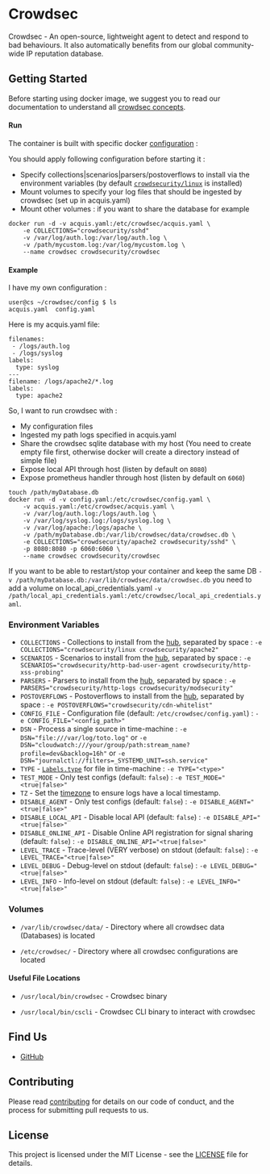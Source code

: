 # Crowdsec

Crowdsec - An open-source, lightweight agent to detect and respond to bad behaviours. It also automatically benefits from our global community-wide IP reputation database.

## Getting Started

Before starting using docker image, we suggest you to read our documentation to understand all [crowdsec concepts](https://docs.crowdsec.net/).

#### Run

The container is built with specific docker [configuration](https://github.com/crowdsecurity/crowdsec/blob/master/docker/config.yaml) :

You should apply following configuration before starting it :

* Specify collections|scenarios|parsers/postoverflows to install via the environment variables (by default [`crowdsecurity/linux`](https://hub.crowdsec.net/author/crowdsecurity/collections/linux) is installed)
* Mount volumes to specify your log files that should be ingested by crowdsec (set up in acquis.yaml)
* Mount other volumes : if you want to share the database for example

```shell
docker run -d -v acquis.yaml:/etc/crowdsec/acquis.yaml \
    -e COLLECTIONS="crowdsecurity/sshd"
    -v /var/log/auth.log:/var/log/auth.log \
    -v /path/mycustom.log:/var/log/mycustom.log \
    --name crowdsec crowdsecurity/crowdsec
```

#### Example

I have my own configuration :
```shell
user@cs ~/crowdsec/config $ ls
acquis.yaml  config.yaml
```

Here is my acquis.yaml file:
```shell
filenames:
 - /logs/auth.log
 - /logs/syslog
labels:
  type: syslog
---
filename: /logs/apache2/*.log
labels:
  type: apache2
```

So, I want to run crowdsec with :

* My configuration files
* Ingested my path logs specified in acquis.yaml
* Share the crowdsec sqlite database with my host (You need to create empty file first, otherwise docker will create a directory instead of simple file)
* Expose local API through host (listen by default on `8080`)
* Expose prometheus handler through host (listen by default on `6060`)

```shell
touch /path/myDatabase.db
docker run -d -v config.yaml:/etc/crowdsec/config.yaml \
    -v acquis.yaml:/etc/crowdsec/acquis.yaml \
    -v /var/log/auth.log:/logs/auth.log \
    -v /var/log/syslog.log:/logs/syslog.log \
    -v /var/log/apache:/logs/apache \
    -v /path/myDatabase.db:/var/lib/crowdsec/data/crowdsec.db \
    -e COLLECTIONS="crowdsecurity/apache2 crowdsecurity/sshd" \
    -p 8080:8080 -p 6060:6060 \
    --name crowdsec crowdsecurity/crowdsec
```

If you want to be able to restart/stop your container and keep the same DB `-v /path/myDatabase.db:/var/lib/crowdsec/data/crowdsec.db` you need to add a volume on local_api_credentials.yaml `-v /path/local_api_credentials.yaml:/etc/crowdsec/local_api_credentials.yaml`.

### Environment Variables

* `COLLECTIONS`             - Collections to install from the [hub](https://hub.crowdsec.net/browse/#collections), separated by space : `-e COLLECTIONS="crowdsecurity/linux crowdsecurity/apache2"`
* `SCENARIOS`               - Scenarios to install from the [hub](https://hub.crowdsec.net/browse/#configurations), separated by space : `-e SCENARIOS="crowdsecurity/http-bad-user-agent crowdsecurity/http-xss-probing"`
* `PARSERS`                 - Parsers to install from the [hub](https://hub.crowdsec.net/browse/#configurations), separated by space : `-e PARSERS="crowdsecurity/http-logs crowdsecurity/modsecurity"`
* `POSTOVERFLOWS`           - Postoverflows to install from the [hub](https://hub.crowdsec.net/browse/#configurations), separated by space : `-e POSTOVERFLOWS="crowdsecurity/cdn-whitelist"`
* `CONFIG_FILE`             - Configuration file (default: `/etc/crowdsec/config.yaml`) : `-e CONFIG_FILE="<config_path>"`
* `DSN`                     - Process a single source in time-machine : `-e DSN="file:///var/log/toto.log"` or `-e DSN="cloudwatch:///your/group/path:stream_name?profile=dev&backlog=16h"` or `-e DSN="journalctl://filters=_SYSTEMD_UNIT=ssh.service"`
* `TYPE`                    - [`Labels.type`](https://docs.crowdsec.net/Crowdsec/v1/references/acquisition/) for file in time-machine : `-e TYPE="<type>"`
* `TEST_MODE`               - Only test configs (default: `false`) : `-e TEST_MODE="<true|false>"`
* `TZ`                      - Set the [timezone](https://en.wikipedia.org/wiki/List_of_tz_database_time_zones) to ensure logs have a local timestamp.
* `DISABLE_AGENT`           - Only test configs (default: `false`) : `-e DISABLE_AGENT="<true|false>"`
* `DISABLE_LOCAL_API`       - Disable local API (default: `false`) : `-e DISABLE_API="<true|false>"`
* `DISABLE_ONLINE_API`      - Disable Online API registration for signal sharing (default: `false`) : `-e DISABLE_ONLINE_API="<true|false>"`
* `LEVEL_TRACE`             - Trace-level (VERY verbose) on stdout (default: `false`) : `-e LEVEL_TRACE="<true|false>"`
* `LEVEL_DEBUG`             - Debug-level on stdout (default: `false`) : `-e LEVEL_DEBUG="<true|false>"`
* `LEVEL_INFO`              - Info-level on stdout (default: `false`) : `-e LEVEL_INFO="<true|false>"`

### Volumes

* `/var/lib/crowdsec/data/` - Directory where all crowdsec data (Databases) is located

* `/etc/crowdsec/` - Directory where all crowdsec configurations are located

#### Useful File Locations

* `/usr/local/bin/crowdsec` - Crowdsec binary
  
* `/usr/local/bin/cscli` - Crowdsec CLI binary to interact with crowdsec

## Find Us

* [GitHub](https://github.com/crowdsecurity/crowdsec)

## Contributing

Please read [contributing](https://docs.crowdsec.net/Crowdsec/v1/contributing/) for details on our code of conduct, and the process for submitting pull requests to us.

## License

This project is licensed under the MIT License - see the [LICENSE](https://github.com/crowdsecurity/crowdsec/blob/master/LICENSE) file for details.
